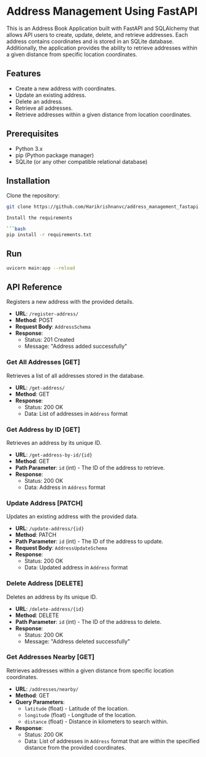 
# Address Management Using FastAPI

This is an Address Book Application built with FastAPI and SQLAlchemy that allows API users to create, update, delete, and retrieve addresses. Each address contains coordinates and is stored in an SQLite database. Additionally, the application provides the ability to retrieve addresses within a given distance from specific location coordinates.

## Features

- Create a new address with coordinates.
- Update an existing address.
- Delete an address.
- Retrieve all addresses.
- Retrieve addresses within a given distance from location coordinates.

## Prerequisites

- Python 3.x
- pip (Python package manager)
- SQLite (or any other compatible relational database)



## Installation
Clone the repository:

   ```bash
   git clone https://github.com/Harikrishnanvc/address_management_fastapi.git

Install the requirements

```bash
pip install -r requirements.txt
```
## Run
```bash
uvicorn main:app --reload
```


## API Reference

Registers a new address with the provided details.

- **URL**: `/register-address/`
- **Method**: POST
- **Request Body**: `AddressSchema`
- **Response**:
  - Status: 201 Created
  - Message: "Address added successfully"

### Get All Addresses [GET]

Retrieves a list of all addresses stored in the database.

- **URL**: `/get-address/`
- **Method**: GET
- **Response**:
  - Status: 200 OK
  - Data: List of addresses in `Address` format

### Get Address by ID [GET]

Retrieves an address by its unique ID.

- **URL**: `/get-address-by-id/{id}`
- **Method**: GET
- **Path Parameter**: `id` (int) - The ID of the address to retrieve.
- **Response**:
  - Status: 200 OK
  - Data: Address in `Address` format

### Update Address [PATCH]

Updates an existing address with the provided data.

- **URL**: `/update-address/{id}`
- **Method**: PATCH
- **Path Parameter**: `id` (int) - The ID of the address to update.
- **Request Body**: `AddressUpdateSchema`
- **Response**:
  - Status: 200 OK
  - Data: Updated address in `Address` format

### Delete Address [DELETE]

Deletes an address by its unique ID.

- **URL**: `/delete-address/{id}`
- **Method**: DELETE
- **Path Parameter**: `id` (int) - The ID of the address to delete.
- **Response**:
  - Status: 200 OK
  - Message: "Address deleted successfully"

### Get Addresses Nearby [GET]

Retrieves addresses within a given distance from specific location coordinates.

- **URL**: `/addresses/nearby/`
- **Method**: GET
- **Query Parameters**:
  - `latitude` (float) - Latitude of the location.
  - `longitude` (float) - Longitude of the location.
  - `distance` (float) - Distance in kilometers to search within.
- **Response**:
  - Status: 200 OK
  - Data: List of addresses in `Address` format that are within the specified distance from the provided coordinates.